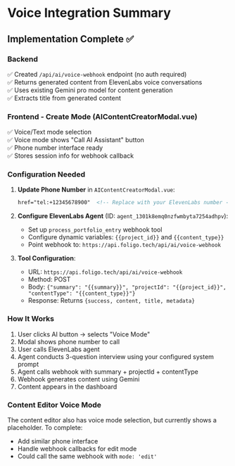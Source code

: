 # Voice Integration Summary

## Implementation Complete ✅

### Backend
✅ Created `/api/ai/voice-webhook` endpoint (no auth required)  
✅ Returns generated content from ElevenLabs voice conversations  
✅ Uses existing Gemini pro model for content generation  
✅ Extracts title from generated content  

### Frontend - Create Mode (AIContentCreatorModal.vue)
✅ Voice/Text mode selection  
✅ Voice mode shows "Call AI Assistant" button  
✅ Phone number interface ready  
✅ Stores session info for webhook callback  

### Configuration Needed

1. **Update Phone Number** in `AIContentCreatorModal.vue`:
   ```html
   href="tel:+12345678900"  <!-- Replace with your ElevenLabs number -->
   ```

2. **Configure ElevenLabs Agent** (ID: `agent_1301k8emq0nzfwmbyta7254adhpv`):
   - Set up `process_portfolio_entry` webhook tool
   - Configure dynamic variables: `{{project_id}}` and `{{content_type}}`
   - Point webhook to: `https://api.foligo.tech/api/ai/voice-webhook`

3. **Tool Configuration**:
   - URL: `https://api.foligo.tech/api/ai/voice-webhook`
   - Method: POST
   - Body: `{"summary": "{{summary}}", "projectId": "{{project_id}}", "contentType": "{{content_type}}"}`
   - Response: Returns `{success, content, title, metadata}`

### How It Works

1. User clicks AI button → selects "Voice Mode"
2. Modal shows phone number to call
3. User calls ElevenLabs agent
4. Agent conducts 3-question interview using your configured system prompt
5. Agent calls webhook with summary + projectId + contentType
6. Webhook generates content using Gemini
7. Content appears in the dashboard

### Content Editor Voice Mode

The content editor also has voice mode selection, but currently shows a placeholder. To complete:
- Add similar phone interface
- Handle webhook callbacks for edit mode
- Could call the same webhook with `mode: 'edit'`

